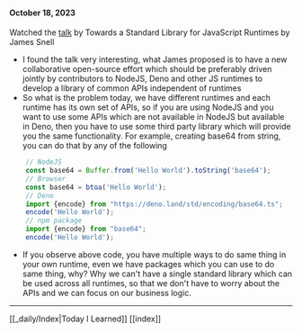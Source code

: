 #### October 18, 2023

Watched the [talk](https://portal.gitnation.org/contents/towards-a-standard-library-for-javascript-runtimes) by Towards a Standard Library for JavaScript Runtimes by James Snell

- I found the talk very interesting, what James proposed is to have a new collaborative open-source effort which should be preferably driven jointly by contributors to NodeJS, Deno and other JS runtimes to develop a library of common APIs independent of runtimes
-  So what is the problem today, we have different runtimes and each runtime has its own set of APIs, so if you are using NodeJS and you want to use some APIs which are not available in NodeJS but available in Deno, then you have to use some third party library which will provide you the same functionality. For example, creating base64 from string, you can do that by any of the following
``` javascript   
	// NodeJS
    const base64 = Buffer.from('Hello World').toString('base64');
    // Browser
    const base64 = btoa('Hello World');
    // Deno
    import {encode} from "https://deno.land/std/encoding/base64.ts";
    encode('Hello World');
    // npm package
    import {encode} from "base64";
    encode('Hello World');
```
- If you observe above code, you have multiple ways to do same thing in your own runtime, even we have packages which you can use to do same thing, why? Why we can't have a single standard library which can be used across all runtimes, so that we don't have to worry about the APIs and we can focus on our business logic.

---
[[_daily/Index|Today I Learned]] [[index]]